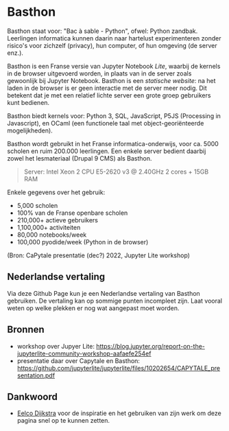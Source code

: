 # Basthon
Basthon staat voor: "Bac à sable - Python", ofwel: Python zandbak. Leerlingen informatica kunnen daarin naar hartelust experimenteren zonder risico's voor zichzelf (privacy), hun computer, of hun omgeving (de server enz.).

Basthon is een Franse versie van Jupyter Notebook *Lite*, waarbij de kernels in de browser uitgevoerd worden, in plaats van in de server zoals gewoonlijk bij Jupyter Notebook.
Basthon is een *statische website*: na het laden in de browser is er geen interactie met de server meer nodig.
Dit betekent dat je met een relatief lichte server een grote groep gebruikers kunt bedienen.

Basthon biedt kernels voor: Python 3, SQL, JavaScript, P5JS (Processing in Javascript), en OCaml (een functionele taal met object-georiënteerde mogelijkheden).

Basthon wordt gebruikt in het Franse informatica-onderwijs, voor ca. 5000 scholen en ruim 200.000 leerlingen.
Een enkele server bedient daarbij zowel het lesmateriaal (Drupal 9 CMS) als Basthon.

> Server: Intel Xeon 2 CPU E5-2620 v3 @ 2.40GHz 2 cores + 15GB RAM

Enkele gegevens over het gebruik:

* 5,000 scholen
* 100% van de Franse openbare scholen
* 210,000+ actieve gebruikers
* 1,100,000+ activiteiten
* 80,000 notebooks/week
* 100,000 pyodide/week (Python in de browser)

(Bron: CaPytale presentatie (dec?) 2022, Jupyter Lite workshop)

## Nederlandse vertaling
Via deze Github Page kun je een Nederlandse vertaling van Basthon gebruiken.
De vertaling kan op sommige punten incompleet zijn. Laat vooral weten op welke plekken er nog wat aangepast moet worden.

## Bronnen
* workshop over Jupyer Lite: https://blog.jupyter.org/report-on-the-jupyterlite-community-workshop-aafaefe254ef
* presentatie daar over Capytale en Basthon: https://github.com/jupyterlite/jupyterlite/files/10202654/CAPYTALE_presentation.pdf

## Dankwoord
* [Eelco Dijkstra](https://github.com/eelcodijkstra) voor de inspiratie en het gebruiken van zijn werk om deze pagina snel op te kunnen zetten.
